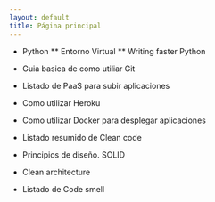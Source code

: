 ```yaml
---
layout: default
title: Página principal
---
```


* Python
  ** Entorno Virtual
  ** Writing faster Python

* Guia basica de como utiliar Git 
* Listado de PaaS para subir aplicaciones
* Como utilizar Heroku
* Como utilizar Docker para desplegar aplicaciones
* Listado resumido de Clean code
* Principios de diseño. SOLID
* Clean architecture
* Listado de Code smell


